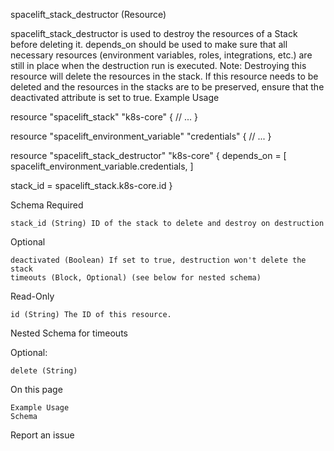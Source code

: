 
spacelift_stack_destructor (Resource)

spacelift_stack_destructor is used to destroy the resources of a Stack before deleting it. depends_on should be used to make sure that all necessary resources (environment variables, roles, integrations, etc.) are still in place when the destruction run is executed. Note: Destroying this resource will delete the resources in the stack. If this resource needs to be deleted and the resources in the stacks are to be preserved, ensure that the deactivated attribute is set to true.
Example Usage

resource "spacelift_stack" "k8s-core" {
  // ...
}

resource "spacelift_environment_variable" "credentials" {
  // ...
}

resource "spacelift_stack_destructor" "k8s-core" {
  depends_on = [
    spacelift_environment_variable.credentials,
  ]

  stack_id = spacelift_stack.k8s-core.id
}

Schema
Required

    stack_id (String) ID of the stack to delete and destroy on destruction

Optional

    deactivated (Boolean) If set to true, destruction won't delete the stack
    timeouts (Block, Optional) (see below for nested schema)

Read-Only

    id (String) The ID of this resource.

Nested Schema for timeouts

Optional:

    delete (String)

On this page

    Example Usage
    Schema

Report an issue 